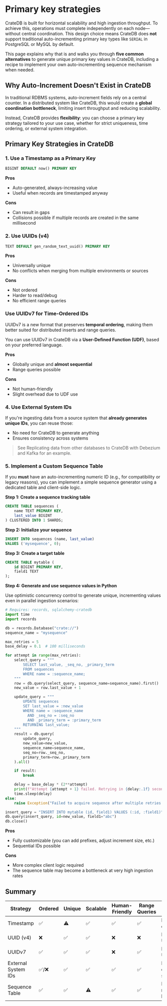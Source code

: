 # Primary key strategies

CrateDB is built for horizontal scalability and high ingestion throughput. To achieve this, operations must complete independently on each node—without central coordination. This design choice means CrateDB does **not** support traditional auto-incrementing primary key types like `SERIAL` in PostgreSQL or MySQL by default.

This page explains why that is and walks you through **five common alternatives** to generate unique primary key values in CrateDB, including a recipe to implement your own auto-incrementing sequence mechanism when needed.

## Why Auto-Increment Doesn't Exist in CrateDB

In traditional RDBMS systems, auto-increment fields rely on a central counter. In a distributed system like CrateDB, this would create a **global coordination bottleneck**, limiting insert throughput and reducing scalability.

Instead, CrateDB provides **flexibility**: you can choose a primary key strategy tailored to your use case, whether for strict uniqueness, time ordering, or external system integration.

## Primary Key Strategies in CrateDB

### 1. Use a Timestamp as a Primary Key

```sql
BIGINT DEFAULT now() PRIMARY KEY
```

**Pros**

* Auto-generated, always-increasing value
* Useful when records are timestamped anyway

**Cons**

* Can result in gaps
* Collisions possible if multiple records are created in the same millisecond

### 2. Use UUIDs (v4)

```sql
TEXT DEFAULT gen_random_text_uuid() PRIMARY KEY
```

**Pros**

* Universally unique
* No conflicts when merging from multiple environments or sources

**Cons**

* Not ordered
* Harder to read/debug
* No efficient range queries

### Use UUIDv7 for Time-Ordered IDs

UUIDv7 is a new format that preserves **temporal ordering**, making them better suited for distributed inserts and range queries.

You can use UUIDv7 in CrateDB via a **User-Defined Function (UDF)**, based on your preferred language.

**Pros**

* Globally unique and **almost sequential**
* Range queries possible

**Cons**

* Not human-friendly
* Slight overhead due to UDF use

### 4. Use External System IDs

If you're ingesting data from a source system that **already generates unique IDs**, you can reuse those:

* No need for CrateDB to generate anything
* Ensures consistency across systems

> See Replicating data from other databases to CrateDB with Debezium and Kafka for an example.

### 5. Implement a Custom Sequence Table

If you **must** have an auto-incrementing numeric ID (e.g., for compatibility or legacy reasons), you can implement a simple sequence generator using a dedicated table and client-side logic.

**Step 1: Create a sequence tracking table**

```sql
CREATE TABLE sequences (
    name TEXT PRIMARY KEY,
    last_value BIGINT
) CLUSTERED INTO 1 SHARDS;
```

**Step 2: Initialize your sequence**

```sql
INSERT INTO sequences (name, last_value)
VALUES ('mysequence', 0);
```

**Step 3: Create a target table**

```sql
CREATE TABLE mytable (
    id BIGINT PRIMARY KEY,
    field1 TEXT
);
```

**Step 4: Generate and use sequence values in Python**

Use optimistic concurrency control to generate unique, incrementing values even in parallel ingestion scenarios:

```python
# Requires: records, sqlalchemy-cratedb
import time
import records

db = records.Database("crate://")
sequence_name = "mysequence"

max_retries = 5
base_delay = 0.1  # 100 milliseconds

for attempt in range(max_retries):
    select_query = """
        SELECT last_value, _seq_no, _primary_term
        FROM sequences
        WHERE name = :sequence_name;
    """
    row = db.query(select_query, sequence_name=sequence_name).first()
    new_value = row.last_value + 1

    update_query = """
        UPDATE sequences
        SET last_value = :new_value
        WHERE name = :sequence_name
          AND _seq_no = :seq_no
          AND _primary_term = :primary_term
        RETURNING last_value;
    """
    result = db.query(
        update_query,
        new_value=new_value,
        sequence_name=sequence_name,
        seq_no=row._seq_no,
        primary_term=row._primary_term
    ).all()

    if result:
        break

    delay = base_delay * (2**attempt)
    print(f"Attempt {attempt + 1} failed. Retrying in {delay:.1f} seconds...")
    time.sleep(delay)
else:
    raise Exception("Failed to acquire sequence after multiple retries.")

insert_query = "INSERT INTO mytable (id, field1) VALUES (:id, :field1)"
db.query(insert_query, id=new_value, field1="abc")
db.close()
```

**Pros**

* Fully customizable (you can add prefixes, adjust increment size, etc.)
* Sequential IDs possible

**Cons**

* More complex client logic required
* The sequence table may become a bottleneck at very high ingestion rates

## Summary

| Strategy            | Ordered | Unique | Scalable | Human-Friendly | Range Queries | Notes                |
| ------------------- | ------- | ------ | -------- | -------------- | ------------- | -------------------- |
| Timestamp           | ✅       | ⚠️     | ✅        | ✅              | ✅             | Potential collisions |
| UUID (v4)           | ❌       | ✅      | ✅        | ❌              | ❌             | Default UUIDs        |
| UUIDv7              | ✅       | ✅      | ✅        | ❌              | ✅             | Requires UDF         |
| External System IDs | ✅/❌     | ✅      | ✅        | ✅              | ✅             | Depends on source    |
| Sequence Table      | ✅       | ✅      | ⚠️       | ✅              | ✅             | Manual retry logic   |
